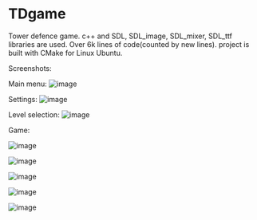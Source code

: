 # TDgame

Tower defence game.
c++ and SDL, SDL_image, SDL_mixer, SDL_ttf libraries are used. Over 6k lines of code(counted by new lines).
project is built with CMake for Linux Ubuntu.

Screenshots:

Main menu:
![image](https://user-images.githubusercontent.com/94970404/220258394-0557ceb7-2332-465f-80cd-e5b89f1f7974.png)

Settings:
![image](https://user-images.githubusercontent.com/94970404/220258426-f5d38099-0ce5-4d0e-8f14-e32b416f208f.png)

Level selection:
![image](https://user-images.githubusercontent.com/94970404/220258448-440053ef-ea87-45a6-a5e0-fc109b6a63c0.png)

Game:

![image](https://user-images.githubusercontent.com/94970404/220260221-438fd944-da0c-4503-aa58-a4274deeb2e1.png)

![image](https://user-images.githubusercontent.com/94970404/220260250-801f85aa-80f5-4ad8-8f34-5774c0086293.png)

![image](https://user-images.githubusercontent.com/94970404/220260296-252a6e48-b450-47d6-b5d8-5e9d61e95afa.png)

![image](https://user-images.githubusercontent.com/94970404/220260328-93177a2d-cb20-4f98-b420-c2921e5c835f.png)

![image](https://user-images.githubusercontent.com/94970404/220260372-580a1791-1ac2-4011-afb1-c17f5e74da5b.png)
